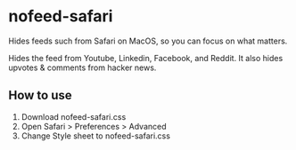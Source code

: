 # nofeed-safari
Hides feeds such from Safari on MacOS, so you can focus on what matters.

Hides the feed from Youtube, Linkedin, Facebook, and Reddit. It also hides upvotes & comments from hacker news.

## How to use
1. Download nofeed-safari.css
2. Open Safari > Preferences > Advanced
3. Change Style sheet to nofeed-safari.css


